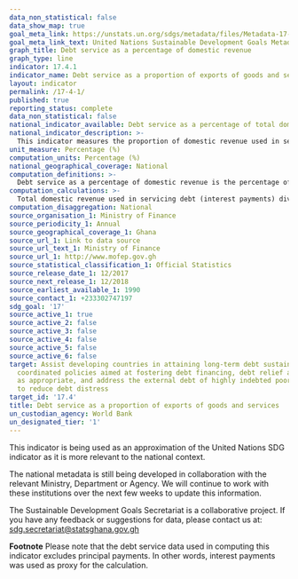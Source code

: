 ```yaml
---
data_non_statistical: false
data_show_map: true
goal_meta_link: https://unstats.un.org/sdgs/metadata/files/Metadata-17-04-01.pdf
goal_meta_link_text: United Nations Sustainable Development Goals Metadata (pdf 468kB)
graph_title: Debt service as a percentage of domestic revenue 
graph_type: line
indicator: 17.4.1
indicator_name: Debt service as a proportion of exports of goods and services
layout: indicator
permalink: /17-4-1/
published: true
reporting_status: complete
data_non_statistical: false
national_indicator_available: Debt service as a percentage of total domestic revenue
national_indicator_description: >-
  This indicator measures the proportion of domestic revenue used in servicing debt. Domestic revenue includes tax and non-tax revenues, but excludes grants. Debt servicing involves payment of principal and interest accrued on principal. Debt service data used in computing this indicator excludes principal payments.
unit_measure: Percentage (%)
computation_units: Percentage (%)
national_geographical_coverage: National
computation_definitions: >-
  Debt service as a percentage of domestic revenue is the percentage of  domestic tax and non-tax revenues, excluding grants for debt services (principal and interest payments). The figures computed for this indicator reflects interest payments only. Data on principal payments was not available.
computation_calculations: >-
  Total domestic revenue used in servicing debt (interest payments) divided by total domestic revenue  and multiplied by 100.  
computation_disaggregation: National
source_organisation_1: Ministry of Finance
source_periodicity_1: Annual 
source_geographical_coverage_1: Ghana
source_url_1: Link to data source
source_url_text_1: Ministry of Finance
source_url_1: http://www.mofep.gov.gh
source_statistical_classification_1: Official Statistics
source_release_date_1: 12/2017
source_next_release_1: 12/2018
source_earliest_available_1: 1990
source_contact_1: +233302747197
sdg_goal: '17'
source_active_1: true
source_active_2: false
source_active_3: false
source_active_4: false
source_active_5: false
source_active_6: false
target: Assist developing countries in attaining long-term debt sustainability through
  coordinated policies aimed at fostering debt financing, debt relief and debt restructuring,
  as appropriate, and address the external debt of highly indebted poor countries
  to reduce debt distress
target_id: '17.4'
title: Debt service as a proportion of exports of goods and services
un_custodian_agency: World Bank
un_designated_tier: '1'
---
```

This indicator is being used as an approximation of the United Nations SDG indicator as it is more relevant to the national context.

The national metadata is still being developed in collaboration with the relevant Ministry, Department or Agency.  We will continue to work with these institutions over the next few weeks to update this information.

The Sustainable Development Goals Secretariat is a collaborative project. If you have any feedback or suggestions for data, please contact us at: sdg.secretariat@statsghana.gov.gh

**Footnote** Please note that the debt service data used in computing this indicator excludes principal payments. In other words, interest payments was used as proxy for the calculation. 

